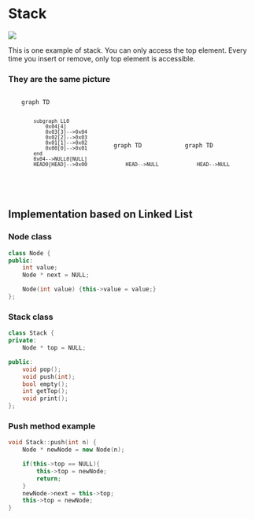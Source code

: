 # Stack

<img src="https://www.boardinfinity.com/blog/content/images/2022/10/Untitled-design.jpg">

This is one example of stack. You can only access the top element. Every time you insert or remove, only top element is accessible.


### They are the same picture
<style>
	.stackBox {
		display: table;
		justify-content: center;
		flex-direction: 
	}
	#pegs {
		display: flex;
		align-items: flex-end;
		justify-content: space-evenly;
	}
</style>

<div id="pegs">
	<div class="stackBox"><pre class="mermaid"><code>graph TD

		subgraph LL0
			0x04[4]
			0x03[3]-->0x04
			0x02[2]-->0x03
			0x01[1]-->0x02
			0x00[0]-->0x01
		end
		0x04-->NULL0[NULL]
		HEAD0[HEAD]-->0x00
</code></pre></div>
<div class="stackBox"><pre class="mermaid"><code>graph TD

		HEAD-->NULL
</code></pre></div>
<div class="stackBox"><pre class="mermaid"><code>graph TD

		HEAD-->NULL
</code></pre></div>
</div>


## Implementation based on Linked List

### Node class
```cpp
class Node {
public:
	int value;
	Node * next = NULL;

	Node(int value) {this->value = value;}
};
```

### Stack class
```cpp
class Stack {
private:
	Node * top = NULL;

public:
	void pop();
	void push(int);
	bool empty();
	int getTop();
	void print();
};
```

### Push method example
```cpp
void Stack::push(int n) {
	Node * newNode = new Node(n);

	if(this->top == NULL){
		this->top = newNode;
		return;
	}
	newNode->next = this->top;
	this->top = newNode;
}
```
